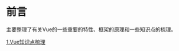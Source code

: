 # 前言
主要整理了有关Vue的一些重要的特性、框架的原理和一些知识点的梳理。

[1.Vue知识点梳理](https://github.com/fuhangyy/Vue-Blog/issues/1)
